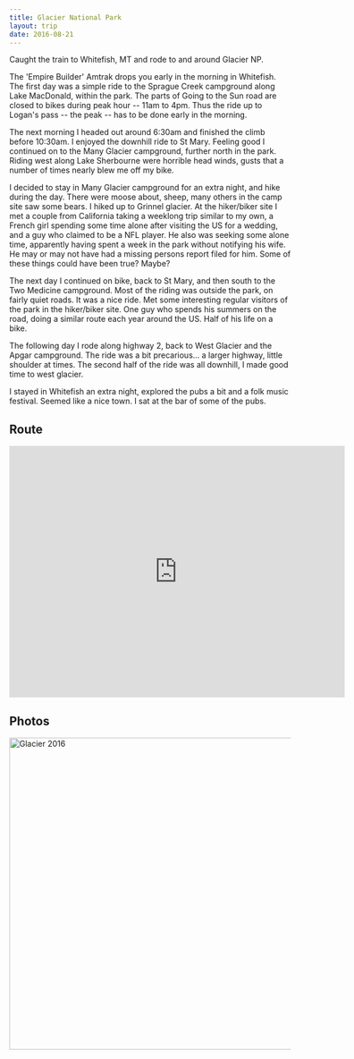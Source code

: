 ```yaml
---
title: Glacier National Park
layout: trip
date: 2016-08-21
---
```


Caught the train to Whitefish, MT and rode to and around Glacier NP. 

The 'Empire Builder' Amtrak drops you early in the morning in Whitefish. The first day was a simple ride to the Sprague Creek campground along Lake MacDonald, within the park. The parts of Going to the Sun road are closed to bikes during peak hour -- 11am to 4pm. Thus the ride up to Logan's pass -- the peak -- has to be done early in the morning. 

The next morning I headed out around 6:30am and finished the climb before 10:30am. I enjoyed the downhill ride to St Mary. Feeling good I continued on to the Many Glacier campground, further north in the park. Riding west along Lake Sherbourne were horrible head winds, gusts that a number of times nearly blew me off my bike. 

I decided to stay in Many Glacier campground for an extra night, and hike during the day. There were moose about, sheep, many others in the camp site saw some bears. I hiked up to Grinnel glacier. At the hiker/biker site I met a couple from California taking a weeklong trip similar to my own, a French girl spending some time alone after visiting the US for a wedding, and a guy who claimed to be a NFL player. He also was seeking some alone time, apparently having spent a week in the park without notifying his wife. He may or may not have had a missing persons report filed for him. Some of these things could have been true? Maybe?

The next day I continued on bike, back to St Mary, and then south to the Two Medicine campground. Most of the riding was outside the park, on fairly quiet roads. It was a nice ride. Met some interesting regular visitors of the park in the hiker/biker site. One guy who spends his summers on the road, doing a similar route each year around the US. Half of his life on a bike. 

The following day I rode along highway 2, back to West Glacier and the Apgar campground. The ride was a bit precarious... a larger highway, little shoulder at times. The second half of the ride was all downhill, I made good time to west glacier. 

I stayed in Whitefish an extra night, explored the pubs a bit and a folk music festival. Seemed like a nice town. I sat at the bar of some of the pubs. 

## Route

<iframe src="https://www.google.com/maps/embed?pb=!1m64!1m12!1m3!1d2648.3912623752803!2d-114.33744072273663!3d48.41063230000002!2m3!1f0!2f0!3f0!3m2!1i1024!2i768!4f13.1!4m49!3e1!4m5!1s0x536669ab14afecb5%3A0xccca7a6b8837463e!2sWhitefish%2C+MT+59937!3m2!1d48.4106373!2d-114.3352652!4m5!1s0x5368b82e593730e5%3A0x6a0435f0e8ece02d!2sSt+Mary%2C+MT!3m2!1d48.7438663!2d-113.4295461!4m5!1s0x5368b20f34aa70f7%3A0x11dc62128df3527c!2sMany+Glacier+Campground%2C+Continental+Divide+Trail%2C+Browning%2C+MT!3m2!1d48.7966765!2d-113.6773424!4m5!1s0x5368b82e593730e5%3A0x6a0435f0e8ece02d!2sSt+Mary%2C+MT!3m2!1d48.7438663!2d-113.4295461!4m5!1s0x536890dd90404539%3A0xb7d637c6d9404bfd!2sTwo+Medicine+Campground%2C+East+Glacier+Park+Village%2C+MT!3m2!1d48.4915363!2d-113.36455099999999!4m5!1s0x536886e80893bf3d%3A0x5804d1e67b380f53!2sSummit+Mountain+Lodge+%26+Steakhouse%2C+East+Glacier+Park+Village%2C+MT!3m2!1d48.312786599999995!2d-113.3594533!4m5!1s0x5366179c09ca25a3%3A0xd76e8693f571f0a0!2sWest+Glacier%2C+MT!3m2!1d48.494975499999995!2d-113.9810756!4m5!1s0x536669ab14afecb5%3A0xccca7a6b8837463e!2sWhitefish%2C+MT!3m2!1d48.4106373!2d-114.3352652!5e0!3m2!1sen!2sus!4v1500484803469" width="600" height="450" frameborder="0" style="border:0" allowfullscreen></iframe>

## Photos

<a data-flickr-embed="true"  href="https://www.flickr.com/photos/149922637@N08/albums/72157683024437284" title="Glacier 2016"><img src="https://farm5.staticflickr.com/4084/35341027710_0d85cb222d_z.jpg" width="640" height="558" alt="Glacier 2016"></a><script async src="//embedr.flickr.com/assets/client-code.js" charset="utf-8"></script>
